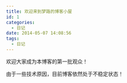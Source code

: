 ```yaml
---
title: 欢迎来到梦路的博客小屋
id: 1
categories:
  - 日记
date: 2014-05-07 14:08:56
tags:
  - 日记
---
```


欢迎大家成为本博客的第一批观众！

由于一些技术原因，目前博客依然处于不稳定状态！
